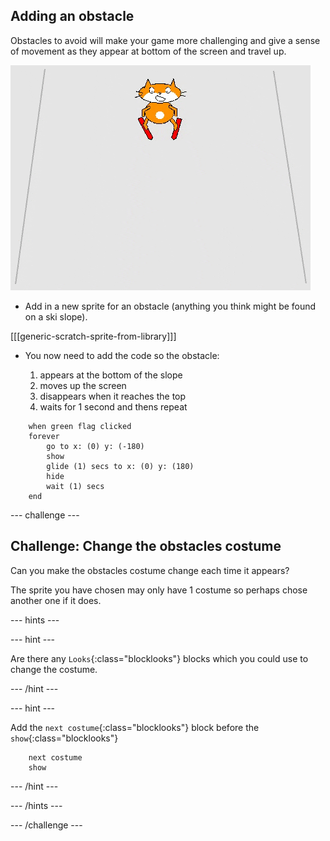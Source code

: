 ## Adding an obstacle

Obstacles to avoid will make your game more challenging and give a sense of movement as they appear at bottom of the screen and travel up.

![obstacle](images/skier_obstacle_moving.gif)

+ Add in a new sprite for an obstacle (anything you think might be found on a ski slope).

[[[generic-scratch-sprite-from-library]]]

+ You now need to add the code so the obstacle:

    1. appears at the bottom of the slope
    1. moves up the screen
    1. disappears when it reaches the top
    1. waits for 1 second and thens repeat

```blocks
    when green flag clicked
    forever 
        go to x: (0) y: (-180)
        show
        glide (1) secs to x: (0) y: (180)
        hide
        wait (1) secs
    end
```

--- challenge ---

## Challenge: Change the obstacles costume

Can you make the obstacles costume change each time it appears? 

The sprite you have chosen may only have 1 costume so perhaps chose another one if it does.

--- hints ---

--- hint ---

Are there any `Looks`{:class="blocklooks"} blocks which you could use to change the costume.

--- /hint ---

--- hint ---

Add the `next costume`{:class="blocklooks"} block before the `show`{:class="blocklooks"}

```blocks
    next costume
    show
```

--- /hint ---

--- /hints ---

--- /challenge ---

